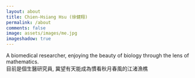 ```yaml
---
layout: about
title: Chien-Hsiang Hsu (徐健翔)
permalink: /about
comments: false
image: assets/images/me.jpg
imageshadow: true
---
```

A biomedical researcher, enjoying the beauty of biology through the lens of mathematics.  
目前是個生醫研究員, 冀望有天能成為慣看秋月春風的江渚漁樵


